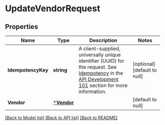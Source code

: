 # UpdateVendorRequest

## Properties

 Name               | Type                     | Description                                                                                                                                                                                                                                                                       | Notes                        
--------------------|--------------------------|-----------------------------------------------------------------------------------------------------------------------------------------------------------------------------------------------------------------------------------------------------------------------------------|------------------------------
 **IdempotencyKey** | **string**               | A client-supplied, universally unique identifier (UUID) for the request.  See [Idempotency](https://developer.squareup.com/docs/basics/api101/idempotency) in the [API Development 101](https://developer.squareup.com/docs/basics/api101/overview) section for more information. | [optional] [default to null] 
 **Vendor**         | [***Vendor**](Vendor.md) |                                                                                                                                                                                                                                                                                   | [default to null]            

[[Back to Model list]](../README.md#documentation-for-models) [[Back to API list]](../README.md#documentation-for-api-endpoints) [[Back to README]](../README.md)

